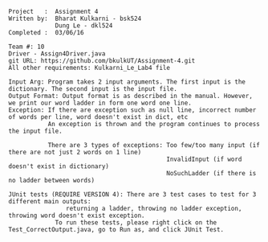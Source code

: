     Project   :  Assignment 4
    Written by:  Bharat Kulkarni - bsk524
    			 Dung Le - dkl524
    Completed :	 03/06/16
    
    Team #: 10
    Driver - Assign4Driver.java
    git URL: https://github.com/bkulkUT/Assignment-4.git
    All other requirements: Kulkarni_Le_Lab4 file
     
    Input Arg: Program takes 2 input arguments. The first input is the dictionary. The second input is the input file.
    Output Format: Output format is as described in the manual. However, we print our word ladder in form one word one line.
    Exception: If there are exception such as null line, incorrect number of words per line, word doesn't exist in dict, etc
               An exception is thrown and the program continues to process the input file.
               
               There are 3 types of exceptions: Too few/too many input (if there are not just 2 words on 1 line)
               									InvalidInput (if word doesn't exist in dictionary)
               									NoSuchLadder (if there is no ladder between words)
               									
    JUnit tests (REQUIRE VERSION 4): There are 3 test cases to test for 3 different main outputs: 
    			 	returning a ladder, throwing no ladder exception, throwing word doesn't exist exception. 
    			 To run these tests, please right click on the Test_CorrectOutput.java, go to Run as, and click JUnit Test.
	